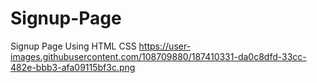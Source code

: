 # Signup-Page
Signup Page Using HTML CSS
https://user-images.githubusercontent.com/108709880/187410331-da0c8dfd-33cc-482e-bbb3-afa09115bf3c.png

